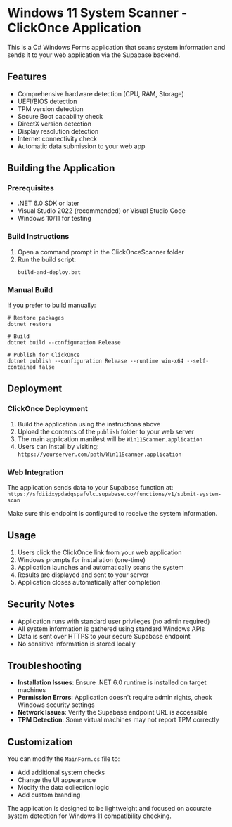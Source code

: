 
# Windows 11 System Scanner - ClickOnce Application

This is a C# Windows Forms application that scans system information and sends it to your web application via the Supabase backend.

## Features

- Comprehensive hardware detection (CPU, RAM, Storage)
- UEFI/BIOS detection
- TPM version detection
- Secure Boot capability check
- DirectX version detection
- Display resolution detection
- Internet connectivity check
- Automatic data submission to your web app

## Building the Application

### Prerequisites

- .NET 6.0 SDK or later
- Visual Studio 2022 (recommended) or Visual Studio Code
- Windows 10/11 for testing

### Build Instructions

1. Open a command prompt in the ClickOnceScanner folder
2. Run the build script:
   ```batch
   build-and-deploy.bat
   ```

### Manual Build

If you prefer to build manually:

```batch
# Restore packages
dotnet restore

# Build
dotnet build --configuration Release

# Publish for ClickOnce
dotnet publish --configuration Release --runtime win-x64 --self-contained false
```

## Deployment

### ClickOnce Deployment

1. Build the application using the instructions above
2. Upload the contents of the `publish` folder to your web server
3. The main application manifest will be `Win11Scanner.application`
4. Users can install by visiting: `https://yourserver.com/path/Win11Scanner.application`

### Web Integration

The application sends data to your Supabase function at:
`https://sfdiidxypdadqspafvlc.supabase.co/functions/v1/submit-system-scan`

Make sure this endpoint is configured to receive the system information.

## Usage

1. Users click the ClickOnce link from your web application
2. Windows prompts for installation (one-time)
3. Application launches and automatically scans the system
4. Results are displayed and sent to your server
5. Application closes automatically after completion

## Security Notes

- Application runs with standard user privileges (no admin required)
- All system information is gathered using standard Windows APIs
- Data is sent over HTTPS to your secure Supabase endpoint
- No sensitive information is stored locally

## Troubleshooting

- **Installation Issues**: Ensure .NET 6.0 runtime is installed on target machines
- **Permission Errors**: Application doesn't require admin rights, check Windows security settings
- **Network Issues**: Verify the Supabase endpoint URL is accessible
- **TPM Detection**: Some virtual machines may not report TPM correctly

## Customization

You can modify the `MainForm.cs` file to:
- Add additional system checks
- Change the UI appearance
- Modify the data collection logic
- Add custom branding

The application is designed to be lightweight and focused on accurate system detection for Windows 11 compatibility checking.
